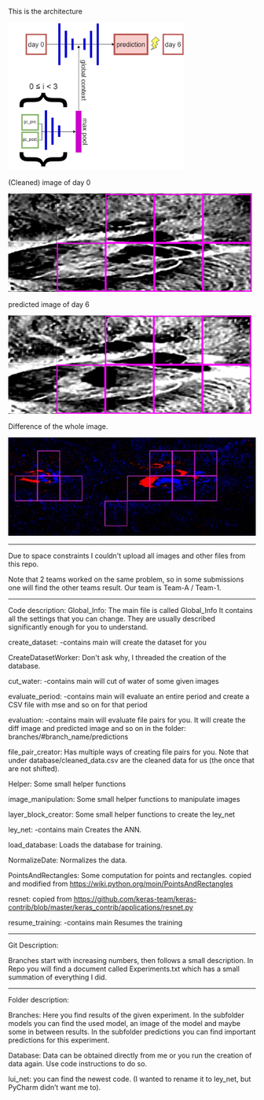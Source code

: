 This is the architecture <br>

<p align="left">
  <img src="https://raw.githubusercontent.com/luifire/change_detection_in_sar_images/main/submissions/impressions/architecture.png" height=300>
</p>

(Cleaned) image of day 0 <br>
<p align="left">
  <img src="https://raw.githubusercontent.com/luifire/change_detection_in_sar_images/main/submissions/impressions/amrym_pred_interest.png" height=200>
</p>

predicted image of day 6 <br>
<p align="left">
  <img src="https://raw.githubusercontent.com/luifire/change_detection_in_sar_images/main/submissions/impressions/amrym_pred_future.png" height=200>
</p>

Difference of the whole image. <br>
<p align="left">
  <img src="https://raw.githubusercontent.com/luifire/change_detection_in_sar_images/main/submissions/impressions/diff_image.png" height=200>
</p>


---------------------
Due to space constraints I couldn't upload all images and other files from this repo.

Note that 2 teams worked on the same problem, so in some submissions one will find the other teams result.
Our team is Team-A / Team-1.

---------------------

Code description:
Global_Info:
The main file is called Global_Info
It contains all the settings that you can change.
They are usually described significantly enough for you to understand.

create_dataset: -contains main
will create the dataset for you

CreateDatasetWorker:
Don't ask why, I threaded the creation of the database.

cut_water: -contains main
will cut of water of some given images

evaluate_period: -contains main
will evaluate an entire period and create a CSV file with mse and so on for that period

evaluation: -contains main
will evaluate file pairs for you.
It will create the diff image and predicted image and so on in the folder:
branches/#branch_name/predictions

file_pair_creator:
Has multiple ways of creating file pairs for you.
Note that under database/cleaned_data.csv are the cleaned data for us 
(the once that are not shifted).

Helper:
Some small helper functions

image_manipulation:
Some small helper functions to manipulate images

layer_block_creator:
Some small helper functions to create the ley_net

ley_net: -contains main
Creates the ANN.

load_database:
Loads the database for training.

NormalizeDate:
Normalizes the data.

PointsAndRectangles:
Some computation for points and rectangles.
copied and modified from https://wiki.python.org/moin/PointsAndRectangles

resnet:
copied from
https://github.com/keras-team/keras-contrib/blob/master/keras_contrib/applications/resnet.py

resume_training: -contains main
Resumes the training

---------------------
Git Description:

Branches start with increasing numbers, then follows a small description.
In Repo you will find a document called Experiments.txt which has a small summation of everything I did.

---------------------
Folder description:

Branches:
Here you find results of the given experiment. 
	In the subfolder models you can find the used model, an image of the model and maybe some in between results.
	In the subfolder predictions you can find important predictions for this experiment.

Database:
Data can be obtained directly from me or you run the creation of data again.
Use code instructions to do so.
	
lui_net:
you can find the newest code. (I wanted to rename it to ley_net, but PyCharm didn’t want me to).
